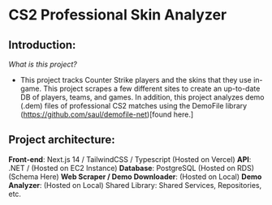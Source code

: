 # CS2 Professional Skin Analyzer

## Introduction:
*What is this project?*
- This project tracks Counter Strike players and the skins that they use in-game. This project scrapes a few different sites to create an up-to-date DB of players, teams, and games.
In addition, this project analyzes demo (.dem) files of professional CS2 matches using the DemoFile library (https://github.com/saul/demofile-net)[found here.]


## Project architecture:
**Front-end**: Next.js 14 / TailwindCSS / Typescript (Hosted on Vercel)
**API**: .NET / (Hosted on EC2 Instance)
**Database**: PostgreSQL (Hosted on RDS) (Schema Here)
**Web Scraper / Demo Downloader**: (Hosted on Local)
**Demo Analyzer**: (Hosted on Local)
Shared Library: Shared Services, Repositories, etc.


